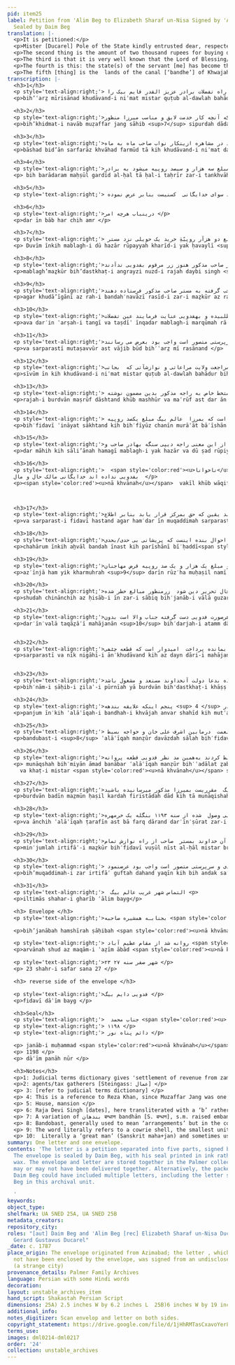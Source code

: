 ```yaml
---
pid: item25
label: Petition from 'Alim Beg to Elizabeth Sharaf un-Nisa Signed by 'Alim Beg + Envelope
  Sealed by Daim Beg
translation: |-
  <p>It is petitioned:</p>
  <p>Mister [Ducarel] Pole of the State kindly entrusted dear, respected brother ['Aziz ul-qadir' (literally: 'the beloved of the heart')] Qaim Beg  As long as the benevolent lord was here, each month the monthly stipend from working for the Nawab Sahib  would be delivered to my brother. The salary from that time up to the time of writing this letter is due, and the amount for the two months, which is 3300 rupees has not reached the aforesaid brother in this state of affairs, the aforementioned brother is passing his days in intense suffering. There is no one [to help] but the lord according to this petition about this matter, whatever order.</p>
  <p>The second thing is the amount of two thousand rupees for buying one  haveli  is  placed in the trust of Mr X and the receipt  For that aforementioned amount by English handwriting is with Raja Devi Singh Bahadur. The aforementioned Mr. Sahab never gave the aforementioned money to this servant.  It would be the very picture of the lord’s guardianship if  the lord through his great generosity could write to obtain the receipt for the above-mentioned amount  from the Raja Bahadur Sahib and have it sent to the aforementioned Mr. Sahab  and  at this time of difficulty and vexation,  if the extent/number of the written amount [on the receipt]  were sought from the Mr. Sahab, and entrust it to the servant.  And it was necessary that this be brought forward. </p>
  <p>The third is that it is very well known that the Lord of Blessing/Favor/Benefit, Mr. Qutb al-Daw'lah Bahādur, at the time of [their] return to the homeland, had dispensed/expended [shown] some care and compassion toward  Ducarel kindly provided this servant with a letter, in his own handwriting, addressed to the Raja of Burdwan, expressing the following: in light of of these graces, it is necessary for him [the rajah of Burdwan] to show this type of regard: to give the amount of 100 rupees per month to Alim Beg,  meaning have the Raja arrange to be given a whole sum of 1,200 rupees per year. Oh lord, the Rajah Devi Singh and also the <span style='color:red'><u>illegible</u></span> Lawyer are well aware of this matter but until now, the Rajah of Burdwan has not given the specified monthly amount to the servant [me]. The lord [Ducarel] is the master of the servant’s [my] health and wealth, and is his guardian. If he [Ducarel] in these matters, too, acts as a guardian, it is certain that justice will prevail. I have communicated everything for your information. Whatever order.</p>
  <p>The fourth is this: the state(s) of the servant [me] has become that of extreme worry , and his [my] situation has reached poverty and  deprivation, and where he [I] has [have] dependents, too  In this way also, he is not getting even one penny (kharmuhra). The situation in Calcutta is clear to the gentleman of high stature, and  the sum of one thousand and one hundred rupees is owed to the  money lenders.  [If] in such a way the details of the account of this money could be passed on to Janab-i Vala for his consideration/inspection. The current state of the debt is outstanding, the above-mentioned amounts have become dangerous, on top of this, the money lenders’ requests [for their money] have increased [to a new high degree], and in all respects—the essential expenses, distress and worry—the servant is in the hands of Janab-i Vala [that great man] without the support and kind regards of that Lord [Ducarel], [this servant] cannot find a way out of [escape from] being indebted to the moneylenders and paying [off] the remainder. It is hoped that the piece of the letter  be ordered to be addressed to the Sahib in/of district Purnea or Burdwan in his own handwriting so that bread can reach the lips (we can eat). We are occupied praying for the prosperity of that lord.</p>
  <p>The fifth [thing] is the  lands of the canal [‘bandhe’] of Khwajah Anwar Shahid   which is a part of  Burdwan.  The beneficent lord [Ducarel]  agreed to fix/confirm the administration <sup>1</sup> for the rent/taxes of these lands by the agents/tax gatherers <sup>2</sup> of Mr Pole of the State [Ducarel] to the servant [me[ for twelve years. When the respected lord departed, a dispute occurred between Ashraf Ali Khan and Khwajah Basit [a dispute occurred] according to the aforementioned claims <sup>3</sup> they seized that aforementioned area through the courts. That is why this servant [I], obtaining a comment and letter from Mister <span style='color:red'><u>illegible</u></span> in the name of the Rajah of Burdwan  on this matter, sent it, saying: as long as the  dispute between the two sides persists, whatever the right of the rent of Mirza Alim Beg which is set to be given to him is paid to the aforementioned Mirza.  Whatever the stated claims of the two sides are, they are different : under these circumstances, the servant [I] received the raised money in the year 1192 Bangla; [but] from the year 1193, the servant has not received one penny (kharmuhra) of the aforementioned amount. Now, Mr ‌Brook is here, if that lord [Ducarel], from his great mercy, could talk to Mister Sahib  about the raised amount. [In that case,] it is certain that with little effort the money will come into the hands of this servant [me]. [This] would be the very picture of lordship and guardianship. It was necessary that this be brought forward. Petition [of] Alim Beg, [sent] from a strange city. </p>
transcription: |-
  <h3>1</h3>
  <p style='text-align:right;'> بعرضمیرسآند خداوند نعمت مستر قطب‌الدّوله بهادر از راه تفضلات برادر عزیز القدر قایم بیک را </p>
  <p>bih’ʿarz̤ mīrisānad khudāvand-i niʿmat mistar quṭub al-dawlah bahādur az rāh-i tafaz̤ulāt barādar-i ʿazīz al-qadar qāyim bayg rā</p>

  <h3>2</h3>
  <p style='text-align:right;'>بخدمت نواب مظفرجنگ صاحب سپرده دادند و گفته دادند که آنچه کار خدمت لایق و مناسب میرزا منظور</p>
  <p>bih’khidmat-i navāb muẓaffar jang sāhib <sup>7</sup> sipurdah dādand va guftah dādand kih ānchih kār-i khidmat lāʾiq va munāsib-i mīrzā-i manẓūr </p>

  <h3>3</h3>
  <p style='text-align:right;'>باشد  بدآن سرفراز  خواهد فرمود تا که خداوند نعمت در اینجا تشریف میداشتند در مشاهره ازینکار نواب صاحب ماه به ماه</p>
  <p>bāshad bid’ān sarfarāz khvāhad farmūd tā kih khudāvand-i niʿmat dar īnjā tashrīf midāshtand dar mushāhirah az’īn’kār-i navāb sāhib māh bih māh </p>

  <h3>4</h3>
  <p style='text-align:right;'>به برادرم محصول گردید الحال تا حال تحریر زر تنخواه ست و دو ماھه را که مبلغ سه ھزار و سیصد روپیه میشود به برادر <span style='color:gray'>مرقوم</span> وصول</p>
  <p> bih barādaram maḥṣūl gardīd al-ḥal tā ḥal-i taḥrīr zar-i tankhvāh bast va dū māhih kih mablagh-i sih hazār va sīṣad rūpiyyah mīshavad bā barādar-i marqūm vuṣūl </p>

  <h3>5</h3> 
  <p style='text-align:right;'> نیست در این صورت اوقات گذاری برادر مذکور بشدت در تکلیف میگذرد سوای خدایگانی  کسنیست بنابر عرض نموده  </p>

  <h3>6</h3> 
  <p style='text-align:right;'>درینباب هرچه امر </p>
  <p>dar īn bāb har chih amr </p>

  <h3>7</h3> 
  <p style='text-align:right;'> دویم اینکه مبلغ دو ھزآر روپیّهَِ خريد یک حویلی نزد مستر<span style='color:gray'>اسٹینگ</span> </unclear> صاحب امانت اَست و رسید  </p>
  <p> Duvīm īnkih mablagh-i dū hazār rūpayyah kharīd-i yak ḥavaylī <sup>5</sup> nuzd-i mistar <span style='color:gray'>hasting</span> ṣāḥib amānat’āst va rasīd-i </p>

  <h3>8</h3> 
  <p style='text-align:right;'>مبلغمذکور بدستخط انگریزی نزد راجه دیبی سنگه بهادر صاحب موجود است مستر صاحب مذکور هنوز زر مرقوم بفدویی ندآدند</p>
  <p>mablagh’maẕkūr bih’dastkhaṭ-i angrayzi nuzd-i rajah daybi singh <sup>6</sup> bahādur ṣāḥib mawjūd ast mistar ṣāḥib-i maẕkūr hanūz zar-i marqūm bih’fidavi nadādand </p>

  <h3>9</h3> 
  <p style='text-align:right;'>اگر خدایگانی از راه بنده‌نوازی رسید  زر مذکور از راجه بهادر صاحب گرفته به مستر صاحب مذکور فرستاده دهند</p>
  <p>agar khudā’īgānī az rah-i bandah′navāzī rasīd-i zar-i maẕkūr az rajah bahādur ṣāḥib giraftah bih mistar ṣāḥib-i maẕkūr firistādah dahand </p>

  <h3>10</h3> 
  <p style='text-align:right;'>و درین  عرصه  تنگی و تصدیع  اینقدر مبلغ مرقومه را از مسٹر صاحب طلبیده و بهفدویی عنایت فرمایند عین تفضلات</p>
  <p>ava dar′in ʿarṣah-i tangī va taṣdīʿ īnqadar mablagh-i marqūmah rā az mistar ṣāḥib ṭalabīdah va bih′fidavī ʿināyat farmā’īnd ʿayn-i tafaz̤ulāt . </p>

  <h3>11</h3> 
  <p style='text-align:right;'>و  سرپرستی متصور است واجب بود بعرض می رسانند </p>
  <p>va sarparastī mutaṣavvūr ast vājib būd bih′ʿarz̤ mī rasānand </p>

  <h3>12</h3> 
  <p style='text-align:right;'>سیوم  این کهه خداوند نعمت مستر قطب الدوله بهادر به وقت مراجعت ولایت مراعاتی و نوازشآتی که  بجانب</p>
  <p>sīvūm īn kih khudāvand-i niʿmat mistar quṭub al-dawlah bahādur bih waqt-i murājʿat-i vilāyat murāʿātī va navazishātī kih bih′jānib-i </p>

  <h3>13</h3> 
  <p style='text-align:right;'> راجه بردوان مصروف داشتند خوب مشهور و معروف است در آن ھنگام خطی بدستخط خاص به راجه مذکور بدین مضمون نوشته </p>
  <p>rajah-i burdvān maṣrūf dāshtand khūb mashhūr va maʿrūf ast dar ān hangām khaṭī bih′dastkhaṭ-i khāṣ bih rajah-i maẕkūr badīn maz̤mūn nivishtah </p>

  <h3>14</h3> 
  <p style='text-align:right;'> بفدویی عنایت  ساختند که  بفیوض چنین مرآعات بایشان لازم است که بمرزا  عالم بیگ مبلغ یکصد روپیه </p>
  <p>bih′fidavī ʿināyat sākhtand kih bih′fīyūz chanīn murāʿāt bā′īshān lāzim ast kih bih′mirzā ʿālim bayg mablagh-i yakṣad rūpiyyah </p>

  <h3>15</h3> 
  <p style='text-align:right;'>در ماهه که سالیانه ھمگی مبلغ یک هزار و دو صد روپیه مقرر کرده دهند خداوندآ از این معنی راجه دیپی سنگه بهادر صاحب و </p>
  <p>dar māhih kih sāli’ānah hamagī mablagh-i yak hazār va dū ṣad rūpiyyah muqarrar kardah dahand khudāvandā az īn mʿanī rājah daybi singh bahādur ṣāḥib va </p>

  <h3>16</h3> 
  <p style='text-align:right;'>  <span style='color:red'><u>ناخوانا</u></span>  وکیل خوب  واقف اند اما تا حال راجه بردوان  در ماهه <span style='color:gray'>منظور/مسطور</span> را 
  بفدویی نداده اند خدایگانی مالک حال و مال  </p>
  <p><span style='color:red'><u>nā khvānah</u></span>  vakīl khūb wāqif′and ammā tā ḥāl rājah-i burdvān dar māhih <span style='color:gray'>manẓūr/masṭūr </span> rā bih′fidavī nadādah′and khudā’īgānī mālik-i ḥāl va māl </p>



  <h3>17</h3> 
  <p style='text-align:right;'>و  سرپرست فدویی هستند اگر همدر این مقدمه سرپرستی فدویی فرمایند یقین که حق بمرکز قرار یابد بنابر اطلاع  <span style='color:gray'>معروض</span> است هر چه امر</p>
  <p>va sarparast-i fidavī hastand agar ham′dar īn muqaddimah sarparastī-i fidavī farmā’īnd yaqīn kih ḥaq bih′markaz qarār yābad binābar iṭṭilāʿ<span style='color:gray'>maʿrūz̤</span> ast har chih amr </p>

  <h3>18</h3> 
  <p style='text-align:right;'>چهارم اینکه احوال بنده اینست که پریشانی بی حدی/بحدی <span style='color:gray'>لاحق</span> حال  <span style='color:gray'>گردید/گوید</span> و نوبت بفقر و فاقه رسید و جایکه علایقه هم هست </p>
  <p>chahārum īnkih ah̤vāl bandah īnast kih parīshānī bī′ḥaddī<span style='color:gray'>lāḥaq</span>  <span style='color:gray'>gūyad/gardīd</span> va nūbat bih'faqr va fāqih rasīd va jāʿīkih ʿalaʿīqih ham hast </p>

  <h3>19</h3> 
  <p style='text-align:right;'>ازینجا هم یک خرمهره درین روز ها محاصل نمی‌شود  وضع کلکته بجناب والا نیکو هویدا است و مبلغ یک هزار و یک صد روپیه قرض مهاجنان</p>
  <p>az′īnjā ham yik kharmuhrah <sup>9</sup> darīn rūz′ha muḥaṣil namī shavad vaz̤ʿ-i kulkatah bih′janāb-i vālā nīkū  huvīdā ast va mablagh-i yik hazār va yik ṣad rūpiyyah qarz̤</p>

  <h3>20</h3> 
  <p style='text-align:right;'>شده چنانچه از حساب این زر سابق بجناب والا گذرانیده است بملاحظه درآمده این تا حال تحریر دین شود  زرمنظور مبالغ خطر شده </p>
  <p>shudah chinānchih az ḥisāb-i īn zar-i sābiq bih′janāb-i vālā guzarānidah ast mulāhiẓah dar āmadah īn tā ḥāl-i taḥrīr dayn shavad zar manẓūr mabāligh khaṭr shudah ,</p>

  <h3>21</h3> 
  <p style='text-align:right;'>درینولا تقاضای مهاجنان  بدرجه اتم دارد و هم از خرج لابدی و حیران و پریشان  به‌هر‌صورت فدویی دست‌ گرفته جناب والا است بدون</p>
  <p>dar′īn′valā taqāz̤āʿī mahājanān <sup>10</sup> bih′darjah-i atamm dārad va az kharj-i labuddī va ḥayrān va parīshān bih′har ṣūrat fidavī dast giraftah-i janāb-i vālā ast bidūn</p>


  <h3>22</h3> 
  <p style='text-align:right;'>سرپرستی و نیک نگاهی آن‌خداوند نمیتواند که از دین داری  مهاجنان رهایی یابد و بمانده پرداخت  امیدوار است که قطعه چٹھی </p>
  <p>sarparastī va nīk nigāhī-i ān′khudāvand kih az dayn dāri-i mahājanān rahāʿī yābad va bih′māndah pardākht umīdvār ast kih qiṭaʿh-i chiṭṭhī </p>


  <h3>23</h3> 
  <p style='text-align:right;'>بنام صاحب ضلع پورنیه یا بردوان بدستخط خاص عنایت فرمایند که بلب نان رسیده بدعا دولت آنخداوند مستعد و مشغول باشد. </p>
  <p>bih′nām-i ṣāḥib-i z̤ilaʿ-i pūrnīah yā burdvān bih'dastkhaṭ-i khāṣṣ ʿināyat farmāyand kih bih'lab nān rasīdah bih′duʿā-i dawlat-i ān′khudāvand mustaʿidd va mashghūl bāshad </p>

  <h3>24</h3> 
  <p style='text-align:right;'>پنجم اینکه علایقه بندهه <sup> 4 </sup> خواجه انور شهید که متعلقه بردوان است از عمال خداوند نعمت مستر قطب الدوله بهادر </p>
  <p>panjum īn′kih ʿalāʿīqah-i bandhah-i khvājah anvar shahīd kih mutʿaliqah-i burdvān ast az ʿamāl-i khudāvand-i niʿmat mistar qutub al-dawlah bahādur </p>

  <h3>25</h3> 
  <p style='text-align:right;'> بندوبست علایقه  منظور دوازده ساله بفدویی مقرر شده بود تشریف بردن  خداوند نعمت  درمابین اشرف علی خان و خواجه بسیط </p>
  <p>bandubast-i <sup>8</sup> ʿalāʿīqah manẓūr davāzdah sālah bih′fidavī muqarrar shudah būd tashrīf burdan-i khudāvand-i niʿmat  darmābayn-i ashraf ʿalī khān va khvājah basīṭ </p>

  <h3>26</h3> 
  <p style='text-align:right;'>مناقشه بمیان آمد بنابر علایقه منظور بعدالت ضبط کردند به‌همین مد نظر فدویی قطعه پروانه<span style='color:gray'>کمینٹ</span> و خط مستر <span style='color:red'><u>ناخوانا</u></span> صاحب بنام راجه </p>
  <p> munāqshah bih′miyān āmad banābar ʿalāʿīqah manẓūr bih′ʿadālat z̤abṭ kardand bih′hamīn mad naẓar-i fidavī qiṭʿah parvānah <span style='color:gray'>kamīnṭt</span>
    va khaṭ-i mistar <span style='color:red'><u>nā khvānah</u></span> ṣāḥib bih′nām-i rājah-i </p>

  <h3>27</h3> 
  <p style='text-align:right;'>بردوان بدین مضمون حاصل کرده فرستاده داد که تا مناقشه طرفین آنچه حق مستاجری میرزا عالم بیگ  مقرریست بمیرزا مذکور میرسانیده باشید  </p>
  <p>burdvān badīn maz̤mūn ḥaṣil kardah firistādah dād kih tā munāqishah-i ṭarafīn ānchih ḥaqq-i mustājirī-yi mīrzā ‘alim bayg muqarrarīst bih′mīrzā-i maẕkūr mi′risānīdah bāshīd </p>

  <h3>28</h3> 
  <p style='text-align:right;'>و آنچه علایقه طرفین است بالقول فرق دارند درینصورت زر ارتفاع سنه ۱۱۹۲ بنگله به‌فدویی وصول  شده از سنه ۱۱۹۳ بنگله یک خرمهره </p>
  <p>va ānchih ʿalāʿīqah ṭarafīn ast bā farq dārand dar′īn′ṣūrat zar-i irtifāʿ sanah-i 1192 bangālah bih′fidavī vuṣūl shudah az sanah-i 1193 bangālah yik kharmuhrah</p>

  <h3>29</h3> 
  <p style='text-align:right;'>من‌جمله ارتفاع مذکور بفدویی وصول نیست الحال مستر بروک صاحب در اینجا تشریف میدارند اگر آن خداوند بمستر  صاحب از راه نوازش تمام </p>
  <p>min′jumlah irtifāʿ-i maẕkūr bih′fidavī vuṣūl nīst al-ḥāl mistar brūk ṣāḥib dar īnjā tashrīf mīdārand agar ān khudāvand bih′mistar ṣāḥib az rāh-i navāzish tamām</p>

  <h3>30</h3> 
  <p style='text-align:right;'> بمقدمه زر ارتفاع گفته دهند یقین که به‌اندک سعی زر مذکور بدست فدویی می‌آید  عین خداوندی و سرپرستی متصور است واجب بود عرضنمود  </p>
  <p>bih’muqaddimah-i zar irtifāʿ guftah dahand yaqīn kih bih andak sa′ī zar-i maẕkūr bih′dast-i fidavī mī āyad ʿayni khudāvandī va sarparastī mutaṣavvur ast wājib būd bih′ʿarz̤ farmūd  </p>

  <h3>31</h3> 
  <p style='text-align:right;'>  التماس شهر غریب عالم بیگ <p>
  <p>iltimās shahar-i gharīb ʿālim bayg</p>

  <h3> Envelope </h3>
  <p style='text-align:right;'>بجنابـه همشیره صاحبه <span style='color:red'><u>ناخوانا</u></span> معظمه مکرمه مد ظله العالیه </p>

  <p>bih’janābah hamshīrah ṣāḥibah <span style='color:red'><u>nā khvānah</u></span> muʿẓmah mukarmah mad ẓilah al-ʿālīyah [Arabic] mudda zilluh</p>

  <p style='text-align:right;'> روانه شد از مقام عظیم آباد <span style='color:red'><u>ناخوانا</u></span> باد! </p>
  <p>arvānah shud az maqām-i ʿaẓīm ābād <span style='color:red'><u>nā khvānah</u></span> bād</p>

  <p style='text-align:right;'>۲۳ شهر صفر سنه ۲۷ </p>
  <p> 23 shahr-i safar sana 27 </p>

  <h3> reverse side of the envelope </h3>

  <p style='text-align:right;'>فدویی دایم بیگ </p>
  <p>fidavī dāʿīm bayg </p>

  <h3>Seal</h3>
  <p style='text-align:right;'>  جناب محمد <span style='color:red'><u>ناخوانا</u></span> است </p>
  <p style='text-align:right;'> ۱۱۹۸ </p>
  <p style='text-align:right;'> دائم پناه نور </p>

  <p> janāb-i muḥammad <span style='color:red'><u>nā khvānah</u></span> ast </p>
  <p> 1198 </p>
  <p> dāʿīm panāh nūr </p>

  <h3>Notes</h3>
  <p>1: Judicial terms dictionary gives 'settlement of revenue from zamindar to government, or tenant to zamindar'. I assume it's the former if Ducarel is collecting - so perhaps 'tax revenue'?</p>
  <p>2: agents/tax gatherers [Steingass: عمال] </p>
  <p> 3: [refer to judicial terms dictionary] </p>
  <p> 4: This is a reference to Reza Khan, since Muzaffar Jang was one of his epithets. Reza Khan had been restored to the post of Naib Nazim in 1780 and held it until his death in 1791. </p>
  <p> 5: House, mansion </p>
  <p> 6: Raja Devi Singh [dates], here transliterated with a ‘b’ rather than a ‘v’ sound as common in Bengal. [Insert reference to Maasir al Umara?] </p>
  <p> 7: A variation of بندهان बन्धान bandhān [S. बन्धन], s.m. raised embankments of earth for flooding lands (Platts). The word denoted an embankment or dam across a stream (Judicial Terms, 10). The area around the tomb is very near this type of embankment protecting the land from the flow of the river. </p>
  <p> 8: Bandobast, generally used to mean ‘arrangements’ but in the context of land revenue signified  'settlement of revenue from zamindar to government, or tenant to zamindar'. Judicial Terms, 10 </p>
  <p> 9: The word literally refers to a cowrie shell, the smallest unit of money in Bengal during the Sultanate period, but by late Mughal times simply denoting a very small amount of money represented by a token. </p>
  <p> 10:  Literally a ‘great man’ (Sanskrit maha+jan) and sometimes used in other parts of India to refer to a village elder but in Bengal in this period denotes a money-lender. Vernacular Judicial and Revenue Terms, 66. </p>
summary: One letter and one envelope.
contents: 'The letter is a petition separated into five parts, signed by ''Alim Beg.
  The envelope is sealed by Daim Beg, with his seal printed in ink rather than with
  wax. The envelope and letter are stored together in the Palmer collection, but they
  may or may not have been delivered together. Alternatively, the packet sealed by
  Daim Beg could have included multiple letters, including the letter signed by ''Ali
  Beg in this archival unit.

  '
keywords:
object_type:
shelfmark: UA SNED 25A, UA SNED 25B
metadata_creators:
repository_city:
roles: "[aut] Daim Beg and 'Alim Beg [rec] Elizabeth Sharaf un-Nisa Ducarel and/or
  Gerard Gustavus Ducarel"
_date: c. 1787
place_origin: The envelope originated from Azimabad; the letter , which may or may
  not have been enclosed by the envelope, was signed from an undisclosed location
  (a strange city)
provenance_details: Palmer Family Archives
language: Persian with some Hindi words
decoration:
layout: unstable_archives_item
hand_script: Shakastah Persian Script
dimensions: 25A) 2.5 inches W by 6.2 inches L  25B)6 inches W by 19 inches  L
additional_info:
notes_digitizer: Scan envelop and letter on both sides.
copyright_statement: https://drive.google.com/file/d/1jHhRMTasCxavoYer89Wn8_Xn65nL0sW0/view?usp=sharing
terms_use:
images: dml0214-dml0217
order: '24'
collection: unstable_archives
---
```

